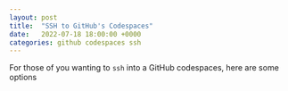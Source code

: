 ```yaml
---
layout: post
title:  "SSH to GitHub's Codespaces"
date:   2022-07-18 18:00:00 +0000
categories: github codespaces ssh
---
```

For those of you wanting to `ssh` into a GitHub codespaces, here are some options


